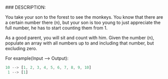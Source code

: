 ### DESCRIPTION:

You take your son to the forest to see the monkeys. You know that there are a certain number there (n), but your son is too young to just appreciate the full number, he has to start counting them from 1.

As a good parent, you will sit and count with him. Given the number (n), populate an array with all numbers up to and including that number, but excluding zero.

For example(Input --> Output):

```js
10 --> [1, 2, 3, 4, 5, 6, 7, 8, 9, 10]
 1 --> [1]
 ```